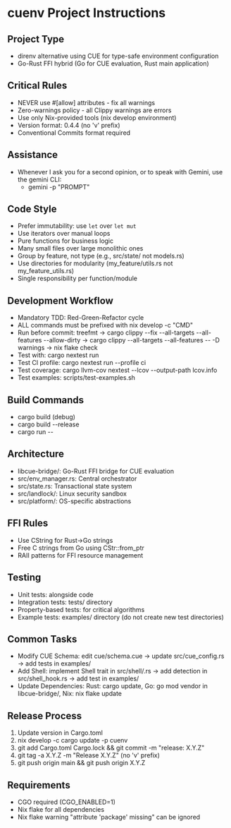 # cuenv Project Instructions

## Project Type

- direnv alternative using CUE for type-safe environment configuration
- Go-Rust FFI hybrid (Go for CUE evaluation, Rust main application)

## Critical Rules

- NEVER use #[allow] attributes - fix all warnings
- Zero-warnings policy - all Clippy warnings are errors
- Use only Nix-provided tools (nix develop environment)
- Version format: 0.4.4 (no 'v' prefix)
- Conventional Commits format required

## Assistance

- Whenever I ask you for a second opinion, or to speak with Gemini, use the gemini CLI:
  - gemini -p "PROMPT"

## Code Style

- Prefer immutability: use `let` over `let mut`
- Use iterators over manual loops
- Pure functions for business logic
- Many small files over large monolithic ones
- Group by feature, not type (e.g., src/state/ not models.rs)
- Use directories for modularity (my_feature/utils.rs not my_feature_utils.rs)
- Single responsibility per function/module

## Development Workflow

- Mandatory TDD: Red-Green-Refactor cycle
- ALL commands must be prefixed with nix develop -c "CMD"
- Run before commit: treefmt → cargo clippy --fix --all-targets --all-features --allow-dirty → cargo clippy --all-targets --all-features -- -D warnings → nix flake check
- Test with: cargo nextest run
- Test CI profile: cargo nextest run --profile ci
- Test coverage: cargo llvm-cov nextest --lcov --output-path lcov.info
- Test examples: scripts/test-examples.sh

## Build Commands

- cargo build (debug)
- cargo build --release
- cargo run -- <args>

## Architecture

- libcue-bridge/: Go-Rust FFI bridge for CUE evaluation
- src/env_manager.rs: Central orchestrator
- src/state.rs: Transactional state system
- src/landlock/: Linux security sandbox
- src/platform/: OS-specific abstractions

## FFI Rules

- Use CString for Rust→Go strings
- Free C strings from Go using CStr::from_ptr
- RAII patterns for FFI resource management

## Testing

- Unit tests: alongside code
- Integration tests: tests/ directory
- Property-based tests: for critical algorithms
- Example tests: examples/ directory (do not create new test directories)

## Common Tasks

- Modify CUE Schema: edit cue/schema.cue → update src/cue_config.rs → add tests in examples/
- Add Shell: implement Shell trait in src/shell/<name>.rs → add detection in src/shell_hook.rs → add test in examples/
- Update Dependencies: Rust: cargo update, Go: go mod vendor in libcue-bridge/, Nix: nix flake update

## Release Process

1. Update version in Cargo.toml
2. nix develop -c cargo update -p cuenv
3. git add Cargo.toml Cargo.lock && git commit -m "release: X.Y.Z"
4. git tag -a X.Y.Z -m "Release X.Y.Z" (no 'v' prefix)
5. git push origin main && git push origin X.Y.Z

## Requirements

- CGO required (CGO_ENABLED=1)
- Nix flake for all dependencies
- Nix flake warning "attribute 'package' missing" can be ignored
